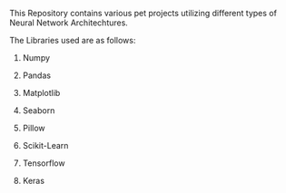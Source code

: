This Repository contains various pet projects utilizing different types of Neural Network Architechtures.

The Libraries used are as follows:
1. Numpy

2. Pandas

3. Matplotlib

4. Seaborn

5. Pillow

6. Scikit-Learn

7. Tensorflow

8. Keras
